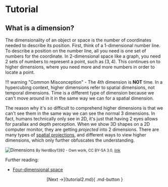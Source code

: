 # Tutorial

## What is a dimension?

The dimensionality of an object or space is the number of coordinates needed to describe its position. First, think of a 1-dimensional number line. To describe a position on the number line, all you need is one set of numbers for the coordinate. In 2-dimensional space like a graph, you need 2 sets of numbers to represent a point, such as $(3,4)$. This continues on to higher dimensions, where you need more and more numbers in order to locate a point.

!!! warning "Common Misconception"
    - The 4th dimension is **NOT** time. In a hypercubing context, higher dimensions refer to spatial dimensions, not temporal dimensions. Time is a different type of dimension because we can't move around in it in the same way we can for a spatial dimension.

The reason why it's so difficult to comprehend higher dimensions is that we can't see them in the same way we can see the normal 3 dimensions. In fact, humans technically only see in 2D, it's just that having 2 eyes allows for parallax and depth perception. When we show 3D shapes on a 2D computer monitor, they are getting *projected* into 2 dimensions. There are many types of [spatial projections](https://en.wikipedia.org/wiki/3D_projection), and different ways to view higher dimensions, which only further obfuscates the understanding.

![Dimensions](https://upload.wikimedia.org/wikipedia/commons/thumb/4/45/Dimension_levels.svg/1920px-Dimension_levels.svg.png)
<small>By NerdBoy1392 - Own work, CC BY-SA 3.0, [link](https://commons.wikimedia.org/w/index.php?curid=5514315)</small>

Further reading:

- [Four-dimensional space](https://en.wikipedia.org/wiki/Four-dimensional_space)



<center>[Next →](tutorial2.md){ .md-button }</center>